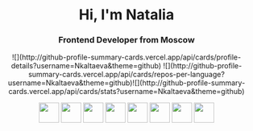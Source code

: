 <div id="header" align="center">
    <h1>Hi, I'm  Natalia </h1>
    <h3>Frontend Developer from Moscow</h3>
</div>

<div align="center">
![](http://github-profile-summary-cards.vercel.app/api/cards/profile-details?username=Nkaltaeva&theme=github)
![](http://github-profile-summary-cards.vercel.app/api/cards/repos-per-language?username=Nkaltaeva&theme=github)![](http://github-profile-summary-cards.vercel.app/api/cards/stats?username=Nkaltaeva&theme=github)
          
<img src="https://cdn.jsdelivr.net/gh/devicons/devicon/icons/html5/html5-original-wordmark.svg" height="40" width="40" /> <img src="https://cdn.jsdelivr.net/gh/devicons/devicon/icons/css3/css3-original-wordmark.svg" height="40" width="40"/> <img src="https://cdn.jsdelivr.net/gh/devicons/devicon/icons/react/react-original.svg" height="40" width="40" /> <img src="https://cdn.jsdelivr.net/gh/devicons/devicon/icons/figma/figma-original.svg" height="40" width="40" /> <img src="https://cdn.jsdelivr.net/gh/devicons/devicon/icons/javascript/javascript-original.svg" height="40" width="40" /> <img src="https://cdn.jsdelivr.net/gh/devicons/devicon/icons/typescript/typescript-original.svg" height="40" width="40" /> <img src="https://cdn.jsdelivr.net/gh/devicons/devicon/icons/photoshop/photoshop-plain.svg" height="40" width="40" /> <img src="https://cdn.jsdelivr.net/gh/devicons/devicon/icons/illustrator/illustrator-plain.svg" height="40" width="40" />
</div>



          
          
          
          
            

          
          
          
          
          
          
